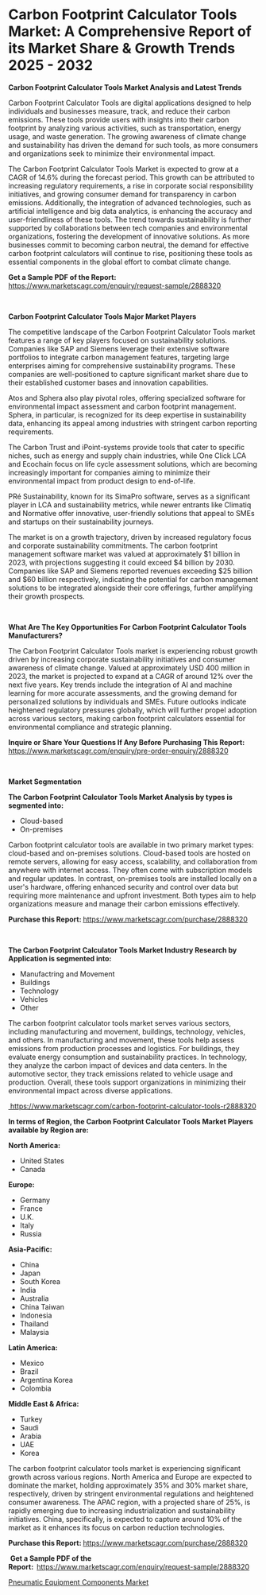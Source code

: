 <p><h1>Carbon Footprint Calculator Tools Market: A Comprehensive Report of its Market Share & Growth Trends 2025 - 2032</h1></p><p><strong>Carbon Footprint Calculator Tools Market Analysis and Latest Trends</strong></p>
<p><p>Carbon Footprint Calculator Tools are digital applications designed to help individuals and businesses measure, track, and reduce their carbon emissions. These tools provide users with insights into their carbon footprint by analyzing various activities, such as transportation, energy usage, and waste generation. The growing awareness of climate change and sustainability has driven the demand for such tools, as more consumers and organizations seek to minimize their environmental impact.</p><p>The Carbon Footprint Calculator Tools Market is expected to grow at a CAGR of 14.6% during the forecast period. This growth can be attributed to increasing regulatory requirements, a rise in corporate social responsibility initiatives, and growing consumer demand for transparency in carbon emissions. Additionally, the integration of advanced technologies, such as artificial intelligence and big data analytics, is enhancing the accuracy and user-friendliness of these tools. The trend towards sustainability is further supported by collaborations between tech companies and environmental organizations, fostering the development of innovative solutions. As more businesses commit to becoming carbon neutral, the demand for effective carbon footprint calculators will continue to rise, positioning these tools as essential components in the global effort to combat climate change.</p></p>
<p><strong>Get a Sample PDF of the Report:&nbsp;</strong> <a href="https://www.marketscagr.com/enquiry/request-sample/2888320?utm_campaign=3228&utm_medium=2&utm_source=Github&utm_content=ia&utm_term=14032025&utm_id=carbon-footprint-calculator-tools">https://www.marketscagr.com/enquiry/request-sample/2888320</a></p>
<p>&nbsp;</p>
<p><strong>Carbon Footprint Calculator Tools Major Market Players</strong></p>
<p><p>The competitive landscape of the Carbon Footprint Calculator Tools market features a range of key players focused on sustainability solutions. Companies like SAP and Siemens leverage their extensive software portfolios to integrate carbon management features, targeting large enterprises aiming for comprehensive sustainability programs. These companies are well-positioned to capture significant market share due to their established customer bases and innovation capabilities.</p><p>Atos and Sphera also play pivotal roles, offering specialized software for environmental impact assessment and carbon footprint management. Sphera, in particular, is recognized for its deep expertise in sustainability data, enhancing its appeal among industries with stringent carbon reporting requirements.</p><p>The Carbon Trust and iPoint-systems provide tools that cater to specific niches, such as energy and supply chain industries, while One Click LCA and Ecochain focus on life cycle assessment solutions, which are becoming increasingly important for companies aiming to minimize their environmental impact from product design to end-of-life.</p><p>PRé Sustainability, known for its SimaPro software, serves as a significant player in LCA and sustainability metrics, while newer entrants like Climatiq and Normative offer innovative, user-friendly solutions that appeal to SMEs and startups on their sustainability journeys.</p><p>The market is on a growth trajectory, driven by increased regulatory focus and corporate sustainability commitments. The carbon footprint management software market was valued at approximately $1 billion in 2023, with projections suggesting it could exceed $4 billion by 2030. Companies like SAP and Siemens reported revenues exceeding $25 billion and $60 billion respectively, indicating the potential for carbon management solutions to be integrated alongside their core offerings, further amplifying their growth prospects.</p></p>
<p>&nbsp;</p>
<p><strong>What Are The Key Opportunities For Carbon Footprint Calculator Tools Manufacturers?</strong></p>
<p><p>The Carbon Footprint Calculator Tools market is experiencing robust growth driven by increasing corporate sustainability initiatives and consumer awareness of climate change. Valued at approximately USD 400 million in 2023, the market is projected to expand at a CAGR of around 12% over the next five years. Key trends include the integration of AI and machine learning for more accurate assessments, and the growing demand for personalized solutions by individuals and SMEs. Future outlooks indicate heightened regulatory pressures globally, which will further propel adoption across various sectors, making carbon footprint calculators essential for environmental compliance and strategic planning.</p></p>
<p><strong>Inquire or Share Your Questions If Any Before Purchasing This Report:</strong> <a href="https://www.marketscagr.com/enquiry/pre-order-enquiry/2888320?utm_campaign=3228&utm_medium=2&utm_source=Github&utm_content=ia&utm_term=14032025&utm_id=carbon-footprint-calculator-tools">https://www.marketscagr.com/enquiry/pre-order-enquiry/2888320</a></p>
<p>&nbsp;</p>
<p><strong>Market Segmentation</strong></p>
<p><strong>The Carbon Footprint Calculator Tools Market Analysis by types is segmented into:</strong></p>
<p><ul><li>Cloud-based</li><li>On-premises</li></ul></p>
<p><p>Carbon footprint calculator tools are available in two primary market types: cloud-based and on-premises solutions. Cloud-based tools are hosted on remote servers, allowing for easy access, scalability, and collaboration from anywhere with internet access. They often come with subscription models and regular updates. In contrast, on-premises tools are installed locally on a user's hardware, offering enhanced security and control over data but requiring more maintenance and upfront investment. Both types aim to help organizations measure and manage their carbon emissions effectively.</p></p>
<p><strong>Purchase this Report:&nbsp;</strong><a href="https://www.marketscagr.com/purchase/2888320?utm_campaign=3228&utm_medium=2&utm_source=Github&utm_content=ia&utm_term=14032025&utm_id=carbon-footprint-calculator-tools">https://www.marketscagr.com/purchase/2888320</a></p>
<p>&nbsp;</p>
<p><strong>The Carbon Footprint Calculator Tools Market Industry Research by Application is segmented into:</strong></p>
<p><ul><li>Manufactring and Movement</li><li>Buildings</li><li>Technology</li><li>Vehicles</li><li>Other</li></ul></p>
<p><p>The carbon footprint calculator tools market serves various sectors, including manufacturing and movement, buildings, technology, vehicles, and others. In manufacturing and movement, these tools help assess emissions from production processes and logistics. For buildings, they evaluate energy consumption and sustainability practices. In technology, they analyze the carbon impact of devices and data centers. In the automotive sector, they track emissions related to vehicle usage and production. Overall, these tools support organizations in minimizing their environmental impact across diverse applications.</p></p>
<p><a href="https://www.marketscagr.com/carbon-footprint-calculator-tools-r2888320?utm_campaign=3228&utm_medium=2&utm_source=Github&utm_content=ia&utm_term=14032025&utm_id=carbon-footprint-calculator-tools">&nbsp;https://www.marketscagr.com/carbon-footprint-calculator-tools-r2888320</a></p>
<p><strong>In terms of Region, the Carbon Footprint Calculator Tools Market Players available by Region are:</strong></p>
<p>
    <p> <strong> North America: </strong>
        <ul>
            <li>United States</li>
            <li>Canada</li>
        </ul>
        </p> 
    <p> <strong> Europe: </strong>
        <ul>
            <li>Germany</li>
            <li>France</li>
            <li>U.K.</li>
            <li>Italy</li>
            <li>Russia</li>
        </ul>
        </p> 
    <p> <strong> Asia-Pacific: </strong>
        <ul>
            <li>China</li>
            <li>Japan</li>
            <li>South Korea</li>
            <li>India</li>
            <li>Australia</li>
            <li>China Taiwan</li>
            <li>Indonesia</li>
            <li>Thailand</li>
            <li>Malaysia</li>
        </ul>
        </p> 
    <p> <strong> Latin America: </strong>
        <ul>
            <li>Mexico</li>
            <li>Brazil</li>
            <li>Argentina Korea</li>
            <li>Colombia</li>
        </ul>
        </p> 
    <p> <strong> Middle East & Africa: </strong>
        <ul>
            <li>Turkey</li>
            <li>Saudi</li>
            <li>Arabia</li>
            <li>UAE</li>
            <li>Korea</li>
        </ul>
    </p>
    </p>
<p><p>The carbon footprint calculator tools market is experiencing significant growth across various regions. North America and Europe are expected to dominate the market, holding approximately 35% and 30% market share, respectively, driven by stringent environmental regulations and heightened consumer awareness. The APAC region, with a projected share of 25%, is rapidly emerging due to increasing industrialization and sustainability initiatives. China, specifically, is expected to capture around 10% of the market as it enhances its focus on carbon reduction technologies.</p></p>
<p><strong>Purchase this Report: </strong><a href="https://www.marketscagr.com/purchase/2888320?utm_campaign=3228&utm_medium=2&utm_source=Github&utm_content=ia&utm_term=14032025&utm_id=carbon-footprint-calculator-tools">https://www.marketscagr.com/purchase/2888320</a></p>
<p>&nbsp;<strong>Get a Sample PDF of the Report:&nbsp;&nbsp;</strong><a href="https://www.marketscagr.com/enquiry/request-sample/2888320?utm_campaign=3228&utm_medium=2&utm_source=Github&utm_content=ia&utm_term=14032025&utm_id=carbon-footprint-calculator-tools">https://www.marketscagr.com/enquiry/request-sample/2888320</a></p>
<p><strong></strong></p>
<p><p><a href="https://github.com/donkalucine10/Market-Research-Report-List-1/blob/main/pneumatic-equipment-components-market.md?utm_campaign=3228&utm_medium=2&utm_source=Github&utm_content=ia&utm_term=14032025&utm_id=carbon-footprint-calculator-tools">Pneumatic Equipment Components Market</a></p></p>